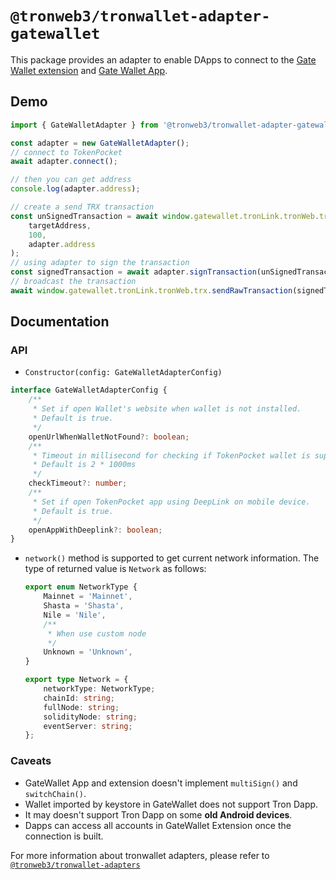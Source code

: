 # `@tronweb3/tronwallet-adapter-gatewallet`

This package provides an adapter to enable DApps to connect to the [Gate Wallet extension](https://chromewebstore.google.com/detail/gate-wallet/cpmkedoipcpimgecpmgpldfpohjplkpp) and [Gate Wallet App](https://www.gate.io/mobileapp).

## Demo

```typescript
import { GateWalletAdapter } from '@tronweb3/tronwallet-adapter-gatewallet';

const adapter = new GateWalletAdapter();
// connect to TokenPocket
await adapter.connect();

// then you can get address
console.log(adapter.address);

// create a send TRX transaction
const unSignedTransaction = await window.gatewallet.tronLink.tronWeb.transactionBuilder.sendTrx(
    targetAddress,
    100,
    adapter.address
);
// using adapter to sign the transaction
const signedTransaction = await adapter.signTransaction(unSignedTransaction);
// broadcast the transaction
await window.gatewallet.tronLink.tronWeb.trx.sendRawTransaction(signedTransaction);
```

## Documentation

### API

-   `Constructor(config: GateWalletAdapterConfig)`

```typescript
interface GateWalletAdapterConfig {
    /**
     * Set if open Wallet's website when wallet is not installed.
     * Default is true.
     */
    openUrlWhenWalletNotFound?: boolean;
    /**
     * Timeout in millisecond for checking if TokenPocket wallet is supported.
     * Default is 2 * 1000ms
     */
    checkTimeout?: number;
    /**
     * Set if open TokenPocket app using DeepLink on mobile device.
     * Default is true.
     */
    openAppWithDeeplink?: boolean;
}
```

-   `network()` method is supported to get current network information. The type of returned value is `Network` as follows:

    ```typescript
    export enum NetworkType {
        Mainnet = 'Mainnet',
        Shasta = 'Shasta',
        Nile = 'Nile',
        /**
         * When use custom node
         */
        Unknown = 'Unknown',
    }

    export type Network = {
        networkType: NetworkType;
        chainId: string;
        fullNode: string;
        solidityNode: string;
        eventServer: string;
    };
    ```

### Caveats

-   GateWallet App and extension doesn't implement `multiSign()` and `switchChain()`.
-   Wallet imported by keystore in GateWallet does not support Tron Dapp.
-   It may doesn't support Tron Dapp on some **old Android devices**.
-   Dapps can access all accounts in GateWallet Extension once the connection is built.

For more information about tronwallet adapters, please refer to [`@tronweb3/tronwallet-adapters`](https://github.com/tronweb3/tronwallet-adapter/tree/main/packages/adapters/adapters)
